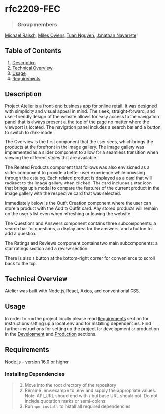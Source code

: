 # rfc2209-FEC

> ### Group members<br>
[Michael Raisch](https://github.com/LikeMike07),
[Miles Owens](https://github.com/milrilowe),
[Tuan Nguyen](https://github.com/TuanNguyen4),
[Jonathan Navarrete](https://github.com/Ragnaric)


[^1]: Click on name to checkout team members GitHub
## Table of Contents

1. [Description](#description)
2. [Technical Overview](#technical-overview)
3. [Usage](#usage)
4. [Requirements](#requirements)


## Description
Project Atelier is a front-end business app for online retail. It was designed with simplicity and visual appeal in mind. The sleek, straight-forward, and user-friendly design of the website allows for easy access to the navigation panel that is always present at the top of the page no matter where the viewport is located. The navigation panel includes a search bar and a button to switch to dark-mode.

The Overview is the first component that the user sees, which brings the products at the forefront in the image gallery. The image gallery was implemented as a slider component to allow for a seamless transition when viewing the different styles that are available.

The Related Products component that follows was also envisioned as a slider component to provide a better user experience while browsing through the catalog. Each related product is displayed as a card that will redirect to the image gallery when clicked. The card includes a star icon that brings up a modal to compare the features of the current product in the image gallery with the respective card that was selected.

Immediately below is the Outfit Creation component where the user can store a product with the Add to Outfit card. Any stored products will remain on the user's list even when refreshing or leaving the website.

The Questions and Answers component contains three subcomponents: a search bar for questions, a display area for the answers, and a button to add a question.

The Ratings and Reviews component contains two main subcomponents: a star ratings section and a review section.

There is also a button at the bottom-right corner for convenience to scroll back to the top.


## Technical Overview
Atelier was built with Node.js, React, Axios, and conventional CSS.


## Usage
In order to run the project locally please read [Requirements](#requirements) section for instructions setting up a local .env and for installing dependencies. Find further instructions for setting up the project for development or production in the [Development](#development) and [Production](#production) sections.

## Requirements

Node.js - version 16.0 or higher


### Installing Dependencies

> 1. Move into the root directory of the repository
> 2. Rename .env.example to .env and supply the appropriate values. Note: API_URL should end with / but base URL should not. Do not include quotation marks or semi-colons.
> 3. Run ```npm install``` to install all required dependencies
